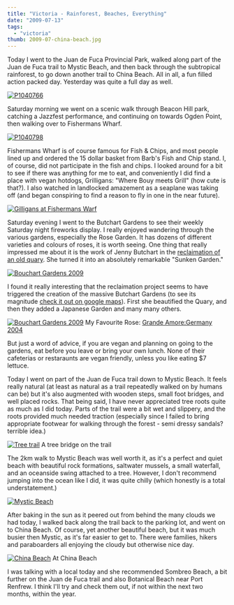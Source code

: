 ```yaml
---
title: "Victoria - Rainforest, Beaches, Everything"
date: "2009-07-13"
tags:
  - "victoria"
thumb: 2009-07-china-beach.jpg
---
```


Today I went to the Juan de Fuca Provincial Park, walked along part of the Juan de Fuca trail to Mystic Beach, and then back through the subtropical rainforest, to go down another trail to China Beach. All in all, a fun filled action packed day. Yesterday was quite a full day as well.

[![P1040766](images/5066976260_b14f655bb0.jpg)](http://www.flickr.com/photos/prairiev/5066976260/ "P1040766 by MeShellG, on Flickr")

Saturday morning we went on a scenic walk through Beacon Hill park, catching a Jazzfest performance, and continuing on towards Ogden Point, then walking over to Fishermans Wharf.

[![P1040798](images/5066366285_38ce94d65b.jpg)](http://www.flickr.com/photos/prairiev/5066366285/ "P1040798 by MeShellG, on Flickr")

Fishermans Wharf is of course famous for Fish & Chips, and most people lined up and ordered the 15 dollar basket from Barb's Fish and Chip stand. I, of course, did not participate in the fish and chips. I looked around for a bit to see if there was anything for me to eat, and conveniently I did find a place with vegan hotdogs, Grilligans: "Where Bouy meets Grill" (how cute is that?). I also watched in landlocked amazement as a seaplane was taking off (and began conspiring to find a reason to fly in one in the near future).

[![Gilligans at Fishermans Warf](images/6945624998_da30b1da92.jpg)](http://www.flickr.com/photos/prairiev/6945624998/ "Gilligans at Fishermans Warf by MeShellG, on Flickr")

Saturday evening I went to the Butchart Gardens to see their weekly Saturday night fireworks display. I really enjoyed wandering through the various gardens, especially the Rose Garden. It has dozens of different varieties and colours of roses, it is worth seeing. One thing that really impressed me about it is the work of Jenny Butchart in the [reclaimation of an old quary](http://www.mii.org/ReclAtoL/butchart/butchart.html). She turned it into an absolutely remarkable "Sunken Garden."

[![Bouchart Gardens 2009](images/7091748927_eac1ec29b2.jpg)](http://www.flickr.com/photos/prairiev/7091748927/ "Bouchart Gardens 2009 by MeShellG, on Flickr")

I found it really interesting that the reclaimation project seems to have triggered the creation of the massive Butchart Gardens (to see its magnitude [check it out on google maps](http://maps.google.com/maps?q=Butchart+Gardens,+Central+Saanich,+Capital+Regional+District,+British+Columbia,+Canada&oe=UTF-8&ie=UTF8&hl=en&cd=1&geocode=FboK5QIdYQKk-A&split=0&sll=37.0625,-95.677068&sspn=23.875,57.630033&ll=48.564979,-123.466394&spn=0.014228,0.038409&z=15)). First she beautified the Quary, and then they added a Japanese Garden and many many others.

[![Bouchart Gardens 2009](images/6945694318_bf568b167d.jpg)](http://www.flickr.com/photos/prairiev/6945694318/ "Bouchart Gardens 2009 by MeShellG, on Flickr") My Favourite Rose: [Grande Amore:Germany 2004](http://www.kordes-rosen.com/englisch/garten/sorte.asp?SortenID=462)

But just a word of advice, if you are vegan and planning on going to the gardens, eat before you leave or bring your own lunch. None of their cafeterias or restaraunts are vegan friendly, unless you like eating $7 lettuce.

Today I went on part of the Juan de Fuca trail down to Mystic Beach. It feels really natural (at least as natural as a trail repeatedly walked on by humans can be) but it's also augmented with wooden steps, small foot bridges, and well placed rocks. That being said, I have never appreciated tree roots quite as much as I did today. Parts of the trail were a bit wet and slippery, and the roots provided much needed traction (especially since I failed to bring appropriate footwear for walking through the forest - semi dressy sandals? terrible idea.)

[![Tree trail](images/5068627264_a2d2c62dd8.jpg)](http://www.flickr.com/photos/prairiev/5068627264/ "Tree trail by MeShellG, on Flickr") A tree bridge on the trail

The 2km walk to Mystic Beach was well worth it, as it's a perfect and quiet beach with beautiful rock formations, saltwater mussels, a small waterfall, and an oceanside swing attached to a tree. However, I don't recommend jumping into the ocean like I did, it was quite chilly (which honestly is a total understatement.)

[![Mystic Beach](images/5067965739_1a38be2d2d.jpg)](http://www.flickr.com/photos/prairiev/5067965739/ "Mystic Beach by MeShellG, on Flickr")

After baking in the sun as it peered out from behind the many clouds we had today, I walked back along the trail back to the parking lot, and went on to China Beach. Of course, yet another beautiful beach, but it was much busier then Mystic, as it's far easier to get to. There were families, hikers and paraboarders all enjoying the cloudy but otherwise nice day.

[![China Beach](images/5067973545_19f7d427c7.jpg)](http://www.flickr.com/photos/prairiev/5067973545/ "China Beach by MeShellG, on Flickr") At China Beach

I was talking with a local today and she recommended Sombreo Beach, a bit further on the Juan de Fuca trail and also Botanical Beach near Port Renfrew. I think I'll try and check them out, if not within the next two months, within the year.
